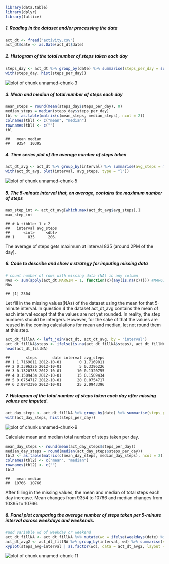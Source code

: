 


```r
library(data.table)
library(dplyr)
library(lattice)
```

##### 1. Reading in the dataset and/or processing the data


```r
act_dt <- fread("activity.csv")
act_dt$date <- as.Date(act_dt$date)
```

##### 2. Histogram of the total number of steps taken each day


```r
steps_day <- act_dt %>% group_by(date) %>% summarise(steps_per_day = sum(steps, na.rm = TRUE))
with(steps_day, hist(steps_per_day))
```

![plot of chunk unnamed-chunk-3](figure/unnamed-chunk-3-1.png)

##### 3. Mean and median of total number of steps each day


```r
mean_steps = round(mean(steps_day$steps_per_day), 0)
median_steps = median(steps_day$steps_per_day)
tbl <- as.table(matrix(c(mean_steps, median_steps), ncol = 2))
colnames(tbl) <- c("mean", "median")
rownames(tbl) <- c("")
tbl
```

```
##   mean median
##   9354  10395
```

  
##### 4. Time series plot of the average number of steps taken


```r
act_dt_avg <- act_dt %>% group_by(interval) %>% summarise(avg_steps = mean(steps, na.rm = TRUE))
with(act_dt_avg, plot(interval, avg_steps, type = "l"))
```

![plot of chunk unnamed-chunk-5](figure/unnamed-chunk-5-1.png)

##### 5. The 5-minute interval that, on average, contains the maximum number of steps


```r
max_step_int <- act_dt_avg[which.max(act_dt_avg$avg_steps),]
max_step_int
```

```
## # A tibble: 1 x 2
##   interval avg_steps
##      <int>     <dbl>
## 1      835      206.
```


The average of steps gets maximum at interval 835 (around 2PM of the day).

##### 6. Code to describe and show a strategy for imputing missing data


```r
# count number of rows with missing data (NA) in any column
NAs <- sum(apply(act_dt,MARGIN = 1, function(x){any(is.na(x))})) #MARGIN = 1 for row
NAs
```

```
## [1] 2304
```

Let fill in the missing values(NAs) of the dataset using the mean for that 5-minute interval. In question 4 the dataset act_dt_avg contains the mean of each interval except that the values are not yet rounded. In reality, the step numbers should be intergers. However, for the sake of that the values are reused in the coming calculations for mean and median, let not round them at this step.


```r
act_dt_fillNA <- left_join(act_dt, act_dt_avg, by = "interval")
act_dt_fillNA$steps <- ifelse(is.na(act_dt_fillNA$steps), act_dt_fillNA$avg_steps, act_dt_fillNA$steps)
head(act_dt_fillNA)
```

```
##       steps       date interval avg_steps
## 1 1.7169811 2012-10-01        0 1.7169811
## 2 0.3396226 2012-10-01        5 0.3396226
## 3 0.1320755 2012-10-01       10 0.1320755
## 4 0.1509434 2012-10-01       15 0.1509434
## 5 0.0754717 2012-10-01       20 0.0754717
## 6 2.0943396 2012-10-01       25 2.0943396
```

##### 7. Histogram of the total number of steps taken each day after missing values are imputed.


```r
act_day_steps <- act_dt_fillNA %>% group_by(date) %>% summarise(steps_per_day = sum(steps))
with(act_day_steps, hist(steps_per_day))
```

![plot of chunk unnamed-chunk-9](figure/unnamed-chunk-9-1.png)

Calculate mean and median total number of steps taken per day.


```r
mean_day_steps <- round(mean(act_day_steps$steps_per_day))
median_day_steps = round(median(act_day_steps$steps_per_day))
tbl2 <- as.table(matrix(c(mean_day_steps, median_day_steps), ncol = 2))
colnames(tbl2) <- c("mean", "median")
rownames(tbl2) <- c("")
tbl2
```

```
##   mean median
##  10766  10766
```

After filling in the missing values, the mean and median of total steps each day increase. Mean changes from 9354 to 10766 and median changes from 10395 to 10766.

##### 8. Panel plot comparing the average number of steps taken per 5-minute interval across weekdays and weekends.


```r
#add variable wd of weekday or weekend
act_dt_fillNA <- act_dt_fillNA %>% mutate(wd = ifelse(weekdays(date) %in% c("Saturday", "Sunday"), "weekend", "weekday"))
act_dt_avg2 <- act_dt_fillNA %>% group_by(interval, wd) %>% summarise(steps_avg = mean(steps))
xyplot(steps_avg~interval | as.factor(wd), data = act_dt_avg2, layout = c(1,2), type = "l", ylab = "Number of steps")
```

![plot of chunk unnamed-chunk-11](figure/unnamed-chunk-11-1.png)



